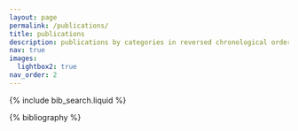 ```yaml
---
layout: page
permalink: /publications/
title: publications
description: publications by categories in reversed chronological order. generated by jekyll-scholar.
nav: true
images:
  lightbox2: true
nav_order: 2
---
```


<!-- _pages/publications.md -->

<!-- Bibsearch Feature -->

{% include bib_search.liquid %}

<div class="publications">

{% bibliography %}

</div>
